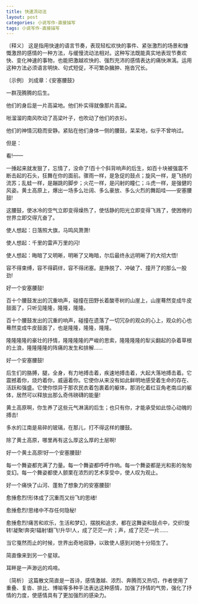 ```yaml
---
title: 快速流动法
layout: post
categories: 小说写作-直接描写
tags: 小说写作-直接描写
---
```


〔释义〕 这是指用快速的语言节奏，表现轻松欢快的事件、紧张激烈的场景和慷慨激昂的感情的一种方法，与缓慢流动法相对。这种写法既能真实地表现节奏欢快、变化神速的事物，也能把激越欢快的、强烈充沛的感情表达的痛快淋漓。运用这种方法必须语言明快、句式短促，不可繁杂臃肿、拖沓冗长。

〔示例〕 刘成章：《安塞腰鼓》

一群茂腾腾的后生。

他们的身后是一片高粱地。他们朴实得就像那片高粱。

咝溜溜的南风吹动了高梁叶子，也吹动了他们的衣衫。

他们的神情沉稳而安静。紧贴在他们身体一侧的腰鼓，呆呆地，似乎不曾响过。

但是：

看!——

一捶起来就发狠了，忘情了，没命了!百十个斜背响声的后生，如百十块被强震不断击起的石头，狂舞在你的面前。骤雨一样，是急促的鼓点；旋风一样，是飞扬的流苏；乱蛙一样，是蹦跳的脚步；火花一样，是闪射的瞳仁；斗虎一样，是强健的风姿。黄土高原上，爆出一场多么壮阔、多么豪放、多么火烈的舞蹈哇——安塞腰鼓!

这腰鼓，使冰冷的空气立即变得燥热了，使恬静的阳光立即变得飞溅了，使困倦的世界立即交得亢奋了。

使人想起：日落照大旗，马鸣风萧萧!

使人想起：千里的雷声万里的闪!

使人想起：晦暗了又明晰，明晰了又晦暗，尔后最终永远明晰了的大彻大悟!

容不得束缚，容不得羁绊，容不得闭塞。是挣脱了、冲破了、撞开了的那么一股劲!

好一个安塞腰鼓!

百十个腰鼓发出的沉重响声，碰撞在田野长着酸枣树的山崖上，山崖蓦然变成牛皮鼓面了，只听见隆隆，隆隆，隆隆。

百十个腰鼓发出的沉重的响声，碰撞在遗落了一切冗杂的观众的心上，观众的心也蓦然变成牛皮鼓面了，也是隆隆，隆隆，隆隆。

隆隆隆隆的豪壮的抒情，隆隆隆隆的严峻的思索，隆隆隆隆的犁尖翻起的杂着草根的土浪，隆隆隆隆的阵痛的发生和排解……

好一个安塞腰鼓!

后生们的胳膊，腿，全身，有力地搏击着，疾速地搏击着，大起大落地搏击着。它震撼着你，烧灼着你，威逼着你。它使你从来没有如此鲜明地感受着生命的存在、活跃和强盛。它使你惊异于那农民衣着包裹着的躯体，那消化着红豆角老南瓜的躯体，居然可以释放出那么奇伟磅礴的能量!

黄土高原啊，你生养了这些元气淋漓的后生；也只有你，才能承受如此惊心动魄的搏击!

多水的江南是易碎的玻璃，在那儿，打不得这样的腰鼓。

除了黄土高原，哪里再有这么厚这么厚的土层啊!

好一个黄土高原!好一个安塞腰鼓!

每一个舞姿都充满了力量。每一个舞姿都呼呼作响。每一个舞姿都是光和影的匆匆变幻。每一个舞姿都使人颤栗在浓烈的艺术享受中，使人叹为观止。

好一个痛快了山河、蓬勃了想象力的安塞腰鼓!

愈捶愈烈!形体成了沉重而又纷飞的思绪!

愈捶愈烈!思绪中不存任何隐秘!

愈捶愈烈!痛苦和欢乐，生活和梦幻，摆脱和追求，都在这舞姿和鼓点中，交织!旋转!凝聚!奔突!辐射!翻飞!升华!人，成了茫茫一片；声，成了茫茫一片……

当它戛然而止的时候，世界出奇地寂静，以致使人感到对她十分陌生了。

简直像来到另一个星球。

耳畔是一声渺远的鸡啼。

〔简析〕 这篇散文简直是一首诗，感情激越、浓烈、奔腾而又热切，作者使用了重叠、复沓、排比、博喻等多种手法表达这种感情，加强了抒情的气势，强化了抒情的力度，使感情具有了更加强烈的感染力。 